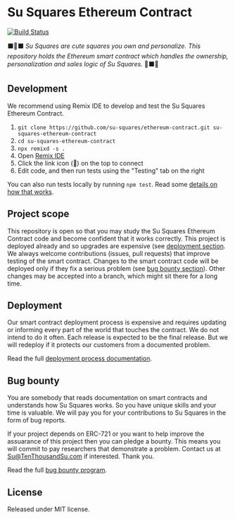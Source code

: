 # Su Squares Ethereum Contract

[![Build Status](https://travis-ci.org/su-squares/ethereum-contract.svg?branch=master)](https://travis-ci.org/su-squares/ethereum-contract)

⬛️🔲⬛️ *Su Squares are cute squares you own and personalize. This repository holds the Ethereum smart contract which handles the ownership, personalization and sales logic of Su Squares.* 🔲⬛️🔲

## Development

We recommend using Remix IDE to develop and test the Su Squares Ethereum Contract.

1. `git clone https://github.com/su-squares/ethereum-contract.git su-squares-ethereum-contract`
2. `cd su-squares-ethereum-contract`
3. `npx remixd -s .`
4. Open [Remix IDE](http://remix.ethereum.org)
5. Click the link icon (:link:) on the top to connect
6. Edit code, and then run tests using the "Testing" tab on the right

You can also run tests locally by running `npm test`. Read some [details on how that works](package.json).

## Project scope

This repository is open so that you may study the Su Squares Ethereum Contract code and become confident that it works correctly. This project is deployed already and so upgrades are expensive (see [deployment section](#deployment). We always welcome contributions (issues, pull requests) that improve testing of the smart contract. Changes to the smart contract code will be deployed only if they fix a serious problem (see [bug bounty section](#bug-bounty)). Other changes may be accepted into a branch, which might sit there for a long time.

## Deployment

Our smart contract deployment process is expensive and requires updating or informing every part of the world that touches the contract. We do not intend to do it often. Each release is expected to be the final release. But we will redeploy if it protects our customers from a documented problem.

Read the full [deployment process documentation](DEPLOY.md).

## Bug bounty

You are somebody that reads documentation on smart contracts and understands how Su Squares works. So you have unique skills and your time is valuable. We will pay you for your contributions to Su Squares in the form of bug reports.

If your project depends on ERC-721 or you want to help improve the assuarance of this project then you can pledge a bounty. This means you will commit to pay researchers that demonstrate a problem. Contact us at Su@TenThousandSu.com if interested. Thank you.

Read the full [bug bounty program](BUG-BOUNTY.md).

## License

Released under MIT license.

